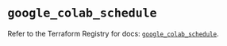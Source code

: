 # `google_colab_schedule`

Refer to the Terraform Registry for docs: [`google_colab_schedule`](https://registry.terraform.io/providers/hashicorp/google-beta/6.38.0/docs/resources/google_colab_schedule).
